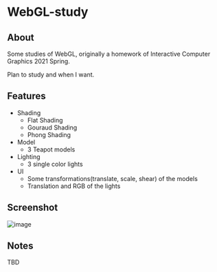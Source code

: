 # WebGL-study

## About

Some studies of WebGL, originally a homework of Interactive Computer Graphics 2021 Spring.

Plan to study and when I want.

## Features

- Shading
  - Flat Shading
  - Gouraud Shading
  - Phong Shading
- Model
  - 3 Teapot models
- Lighting
  - 3 single color lights
- UI
  - Some transformations(translate, scale, shear) of the models
  - Translation and RGB of the lights

## Screenshot

![image]("./Screenshots/ss_2021-05-13.jpg")

## Notes

TBD

